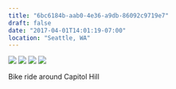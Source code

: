 ```yaml
---
title: "6bc6184b-aab0-4e36-a9db-86092c9719e7"
draft: false
date: "2017-04-01T14:01:19-07:00"
location: "Seattle, WA"
---
```


![](https://d17enza3bfujl8.cloudfront.net/DSCF6820.jpg)
![](https://d17enza3bfujl8.cloudfront.net/DSCF6833.jpg)
![](https://d17enza3bfujl8.cloudfront.net/DSCF6836.jpg)
![](https://d17enza3bfujl8.cloudfront.net/DSCF6817.jpg)

Bike ride around Capitol Hill<br>
